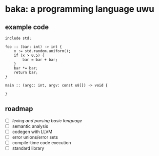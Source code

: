 # baka: a programming language uwu

## example code

```
include std;

foo :: (bar: int) -> int {
    x := std.random.uniform();
    if (x > 0.5) {
        bar = bar + bar;
    }
    bar *= bar;
    return bar;
}

main :: (argc: int, argv: const u8[]) -> void {
    
}
```

## roadmap

- [ ] *lexing and parsing basic language*
- [ ] semantic analysis
- [ ] codegen with LLVM
- [ ] error unions/error sets
- [ ] compile-time code execution
- [ ] standard library
